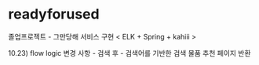 # readyforused
졸업프로젝트 - 그만당해 서비스 구현 
< ELK + Spring + kahiii > 

10.23) flow logic 변경 사항 - 검색 후 - 검색어를 기반한 검색 물품 추천 페이지 반환 
